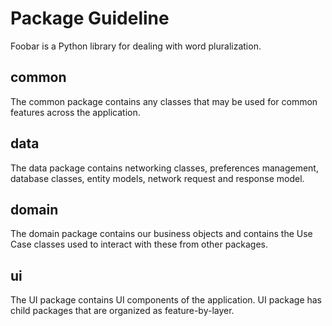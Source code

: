 # Package Guideline

Foobar is a Python library for dealing with word pluralization.


## common
The common package contains any classes that may be used for common features across the application.

## data
The data package contains networking classes, preferences management, database classes, entity models, network request and response model.

## domain
The domain package contains our business objects and contains the Use Case classes used to interact with these from other packages.

## ui
The UI package contains  UI components of the application. UI package has child packages that are organized as  feature-by-layer.